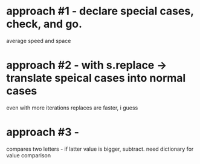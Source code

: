 # approach #1  - declare special cases, check, and go. 
average speed and space

# approach #2 - with s.replace -> translate speical cases into normal cases
even with more iterations replaces are faster, i guess 

# approach #3 - 
compares two letters - if latter value is bigger, subtract. 
need dictionary for value comparison
